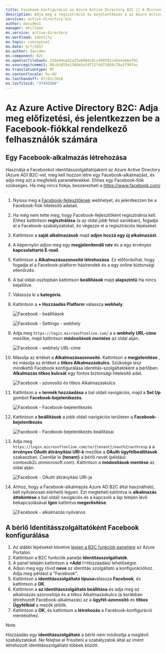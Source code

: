 ```yaml
---
title: Facebook-konfiguráció az Azure Active Directory B2C |} A Microsoft Docs
description: Adja meg a regisztráció és bejelentkezés a az Azure Active Directory B2C által védett alkalmazások Facebook-fiókkal rendelkező felhasználók számára.
services: active-directory-b2c
author: davidmu1
manager: mtillman
ms.service: active-directory
ms.workload: identity
ms.topic: conceptual
ms.date: 8/7/2017
ms.author: davidmu
ms.component: B2C
ms.openlocfilehash: 316e44ea92a25ab804c8cc499f91c45e4a66ef02
ms.sourcegitcommit: 86cb3855e1368e5a74f21fdd71684c78a1f907ac
ms.translationtype: MT
ms.contentlocale: hu-HU
ms.lasthandoff: 07/03/2018
ms.locfileid: "37445500"
---
```

# <a name="azure-active-directory-b2c-provide-sign-up-and-sign-in-to-consumers-with-facebook-accounts"></a>Az Azure Active Directory B2C: Adja meg előfizetési, és jelentkezzen be a Facebook-fiókkal rendelkező felhasználók számára
## <a name="create-a-facebook-application"></a>Egy Facebook-alkalmazás létrehozása
Használja a Facebookot identitásszolgáltatójaként az Azure Active Directory (Azure AD) B2C-vel, meg kell hozzon létre egy Facebook-alkalmazást, és adja meg azt a megfelelő paraméterekkel. Ehhez egy Facebook-fiók szükséges. Ha még nincs fiókja, beszerezheti a [ https://www.facebook.com/ ](https://www.facebook.com/).

1. Nyissa meg a [Facebook-fejlesztőknek](https://developers.facebook.com/) webhelyet, és jelentkezzen be a Facebook-fiók hitelesítő adatait.
2. Ha még nem tette meg, hogy Facebook-fejlesztőként regisztrálnia kell. Ehhez kattintson **regisztrálása** (a az oldal jobb felső sarokban), fogadja el a Facebook-szabályzatokat, és végezze el a regisztrációs lépéseket.
3. Kattintson a **saját alkalmazások** majd **adjon hozzá egy új alkalmazást**. 
4. A képernyőn adjon meg egy **megjelenítendő név** és a egy érvényes **kapcsolattartó E-mail**.
5. Kattintson a **Alkalmazásazonosító létrehozása**. Ez előfordulhat, hogy fogadja el a Facebook-platform házirendek és a egy online biztonsági ellenőrzés.
6. A bal oldali oszlopban kattintson **beállítások** majd **alapszintű** Ha nincs bejelölve.
7. Válassza ki a **kategória**. 
8. Kattintson a **+ Hozzáadás Platform** válassza **webhely**.
   
    ![Facebook - beállítások](./media/active-directory-b2c-setup-fb-app/fb-settings.png)
   
    ![Facebook - Settings - webhely](./media/active-directory-b2c-setup-fb-app/fb-website.png)
9. Adja meg `https://login.microsoftonline.com/` a a **webhely URL-címe** mezőbe, majd kattintson **módosítások mentése** az oldal alján.
   
    ![Facebook - webhely URL-címe](./media/active-directory-b2c-setup-fb-app/fb-site-url.png)

10. Másolja az értéket a **Alkalmazásazonosító**. Kattintson a **megjelenítése** , és másolja az értéket a **titkos Alkalmazáskulcs**. Szüksége lesz mindkettő Facebook konfigurálása identitás-szolgáltatóként a bérlőben. **Alkalmazás titkos kulcsát** egy fontos biztonsági hitelesítő adat.
   
    ![Facebook - azonosító és titkos Alkalmazáskulcs](./media/active-directory-b2c-setup-fb-app/fb-app-id-app-secret.png)
11. Kattintson a **+ termék hozzáadása** a bal oldali navigációs, majd a **Set Up** gombot **Facebook-bejelentkezés**.
   
    ![Facebook - Facebook-bejelentkezés](./media/active-directory-b2c-setup-fb-app/fb-login.png)
12. Kattintson a **beállítások** a jobb oldali navigációs területen a **Facebook-bejelentkezés**

    ![Facebook - Facebook-bejelentkezés beállításai](./media/active-directory-b2c-setup-fb-app/fb-login-settings.png)
13. Adja meg `https://login.microsoftonline.com/te/{tenant}/oauth2/authresp` a a **érvényes OAuth átirányítási URI-k** mezőbe a **OAuth ügyfélbeállítások** szakaszban. Cserélje le **{tenant}** a bérlő nevét (például: contosob2c.onmicrosoft.com). Kattintson a **módosítások mentése** az oldal alján.
    
    ![Facebook - OAuth átirányítási URI-ja](./media/active-directory-b2c-setup-fb-app/fb-oauth-redirect-uri.png)
14. Ahhoz, hogy a Facebook-alkalmazás Azure AD B2C által használható, kell nyilvánosan elérhető legyen. Ezt megteheti kattintva is **alkalmazás áttekintése** a bal oldali navigációs és a kapcsoló a lap tetején lévő bekapcsolásával **Igen** kattintva **megerősítése**.
    
    ![Facebook - alkalmazás nyilvános](./media/active-directory-b2c-setup-fb-app/fb-app-public.png)

## <a name="configure-facebook-as-an-identity-provider-in-your-tenant"></a>A bérlő Identitásszolgáltatóként Facebook konfigurálása
1. Az alábbi lépéseket követve [lépjen a B2C funkciók paneljére](active-directory-b2c-app-registration.md#navigate-to-b2c-settings) az Azure Portalon.
2. Kattintson a B2C funkciók panelje **Identitásszolgáltatók**.
3. A panel tetején kattintson a **+Add** (+Hozzáadás) lehetőségre.
4. Adjon meg egy rövid **neve** az identitás szolgáltató a konfigurációhoz. Adja meg például a "Facebook".
5. Kattintson a **identitásszolgáltató típusa**válassza **Facebook**, és kattintson a **OK**.
6. Kattintson a **az identitásszolgáltató beállítása** és adja meg az alkalmazás azonosítója és a titkos Alkalmazáskulcs (a korábban létrehozott Facebook-alkalmazás) az a **ügyfél-azonosító** és **titkos Ügyfélkód** a mezők jelölik.
7. Kattintson a **OK**, és kattintson a **létrehozás** a Facebook-konfiguráció mentéséhez.

> [!NOTE]
> Hozzáadás egy **identitásszolgáltató** a bérlő nem módosítja a meglévő szabályzatokat. Ne felejtse el frissíteni a szabályzatok által az imént létrehozott identitásszolgáltató többek között.
>